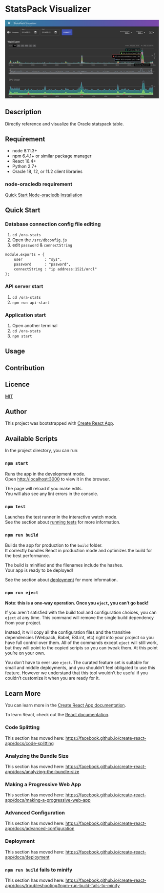 StatsPack Visualizer
==========================
![image](https://github.com/JPMUG-KK/ora-stats/blob/master/public/img/screenshot.png)
## Description
Directly reference and visualize the Oracle statspack table.

## Requirement
* node 8.11.3+
* npm 6.4.1+ or similar package manager
* React 16.4+
* Python 2.7+
* Oracle 18, 12, or 11.2 client libraries

### node-oracledb requirement
[Quick Start Node-oracledb Installation](https://oracle.github.io/node-oracledb/INSTALL.html#quickstart)

## Quick Start

### Database connection config file editing
1. `cd /ora-stats`
1. Open the `/src/dbconfig.js`
1. edit `password` & `connectString`
```
module.exports = {
    user          : "sys",
    password      : "pasword",
    connectString : "ip address:1521/orcl"
};
```

### API server start
1. `cd /ora-stats`
1. `npm run api-start`

### Application start
1. Open another terminal
1. `cd /ora-stats`
1. `npm start`

## Usage



## Contribution

## Licence

[MIT](https://github.com/tcnksm/tool/blob/master/LICENCE)

## Author

This project was bootstrapped with [Create React App](https://github.com/facebook/create-react-app).

## Available Scripts

In the project directory, you can run:

### `npm start`

Runs the app in the development mode.<br>
Open [http://localhost:3000](http://localhost:3000) to view it in the browser.

The page will reload if you make edits.<br>
You will also see any lint errors in the console.

### `npm test`

Launches the test runner in the interactive watch mode.<br>
See the section about [running tests](https://facebook.github.io/create-react-app/docs/running-tests) for more information.

### `npm run build`

Builds the app for production to the `build` folder.<br>
It correctly bundles React in production mode and optimizes the build for the best performance.

The build is minified and the filenames include the hashes.<br>
Your app is ready to be deployed!

See the section about [deployment](https://facebook.github.io/create-react-app/docs/deployment) for more information.

### `npm run eject`

**Note: this is a one-way operation. Once you `eject`, you can’t go back!**

If you aren’t satisfied with the build tool and configuration choices, you can `eject` at any time. This command will remove the single build dependency from your project.

Instead, it will copy all the configuration files and the transitive dependencies (Webpack, Babel, ESLint, etc) right into your project so you have full control over them. All of the commands except `eject` will still work, but they will point to the copied scripts so you can tweak them. At this point you’re on your own.

You don’t have to ever use `eject`. The curated feature set is suitable for small and middle deployments, and you shouldn’t feel obligated to use this feature. However we understand that this tool wouldn’t be useful if you couldn’t customize it when you are ready for it.

## Learn More

You can learn more in the [Create React App documentation](https://facebook.github.io/create-react-app/docs/getting-started).

To learn React, check out the [React documentation](https://reactjs.org/).

### Code Splitting

This section has moved here: https://facebook.github.io/create-react-app/docs/code-splitting

### Analyzing the Bundle Size

This section has moved here: https://facebook.github.io/create-react-app/docs/analyzing-the-bundle-size

### Making a Progressive Web App

This section has moved here: https://facebook.github.io/create-react-app/docs/making-a-progressive-web-app

### Advanced Configuration

This section has moved here: https://facebook.github.io/create-react-app/docs/advanced-configuration

### Deployment

This section has moved here: https://facebook.github.io/create-react-app/docs/deployment

### `npm run build` fails to minify

This section has moved here: https://facebook.github.io/create-react-app/docs/troubleshooting#npm-run-build-fails-to-minify
